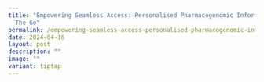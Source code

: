 ```yaml
---
title: "Empowering Seamless Access: Personalised Pharmacogenomic Information On
  The Go"
permalink: /empowering-seamless-access-personalised-pharmacogenomic-information-on-the-go/
date: 2024-04-16
layout: post
description: ""
image: ""
variant: tiptap
---
```

